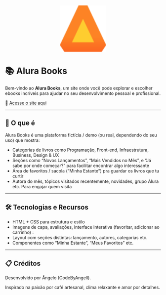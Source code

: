 <p align="center">
  <img src="assets/img/Logo.svg" alt="Logo Alura Books" width="150"/>
</p>


# 📚 Alura Books

Bem-vindo ao **Alura Books**, um site onde você pode explorar e escolher ebooks incríveis para ajudar no seu desenvolvimento pessoal e profissional.

🔗 [Acesse o site aqui](https://codebyangell.github.io/alurabooks)

---

## 🧐 O que é

Alura Books é uma plataforma fictícia / demo (ou real, dependendo do seu uso) que mostra:

- Categorias de livros como Programação, Front-end, Infraestrutura, Business, Design & UX 
- Seções como “Novos Lançamentos”, “Mais Vendidos no Mês”, e “Já sabe por onde começar?” para facilitar encontrar algo interessante   
- Área de favoritos / sacola (“Minha Estante”) pra guardar os livros que tu curtir 
- Autora do mês, tópicos visitados recentemente, novidades, grupo Alura etc. Para engajar quem visita 

---

## 🛠️ Tecnologias e Recursos

- HTML + CSS para estrutura e estilo  
- Imagens de capa, avaliações, interface interativa (favoritar, adicionar ao carrinho) :  
- Layout com seções distintas: lançamento, autores, categorias etc.  
- Componentes como “Minha Estante”, “Meus Favoritos” etc.
---

## 📋 Créditos

Desenvolvido por Ângelo (CodeByAngell).

Inspirado na paixão por café artesanal, clima relaxante e amor por detalhes.  
